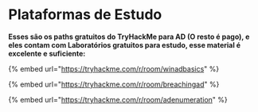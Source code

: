 # Plataformas de Estudo

**Esses são os paths gratuitos do TryHackMe para AD (O resto é pago), e eles contam com Laboratórios gratuitos para estudo, esse material é excelente e suficiente:**

{% embed url="https://tryhackme.com/r/room/winadbasics" %}

{% embed url="https://tryhackme.com/r/room/breachingad" %}

{% embed url="https://tryhackme.com/r/room/adenumeration" %}
